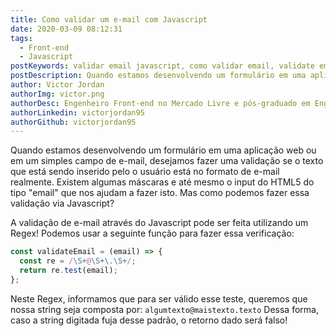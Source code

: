 ```yaml
---
title: Como validar um e-mail com Javascript
date: 2020-03-09 08:12:31
tags:
  - Front-end
  - Javascript
postKeywords: validar email javascript, como validar email, validate email js, javascript, formulario validacao, front-end, dicas front
postDescription: Quando estamos desenvolvendo um formulário em uma aplicação web ou em um simples campo de e-mail, desejamos fazer uma validação se o texto que está sendo inserido pelo o usuário está no formato de e-mail realmente. Existem algumas máscaras e até mesmo o input do HTML5 do tipo "email" que nos ajudam a fazer isto. Mas como podemos fazer essa validação via Javascript?
author: Victor Jordan
authorImg: victor.png
authorDesc: Engenheiro Front-end no Mercado Livre e pós-graduado em Engenharia de Software pela PUC-MG e formado em Banco de Dados pela Fatec, apaixonado por usabilidade, performance e UX!
authorLinkedin: victorjordan95
authorGithub: victorjordan95
---
```


Quando estamos desenvolvendo um formulário em uma aplicação web ou em um simples campo de e-mail, desejamos fazer uma validação se o texto que está sendo inserido pelo o usuário está no formato de e-mail realmente.
Existem algumas máscaras e até mesmo o input do HTML5 do tipo "email" que nos ajudam a fazer isto.
Mas como podemos fazer essa validação via Javascript?

<!-- more -->

A validação de e-mail através do Javascript pode ser feita utilizando um Regex!
Podemos usar a seguinte função para fazer essa verificação:

```javascript
const validateEmail = (email) => {
  const re = /\S+@\S+\.\S+/;
  return re.test(email);
};
```

Neste Regex, informamos que para ser válido esse teste, queremos que nossa string seja composta por: `algumtexto@maistexto.texto`
Dessa forma, caso a string digitada fuja desse padrão, o retorno dado será falso!

